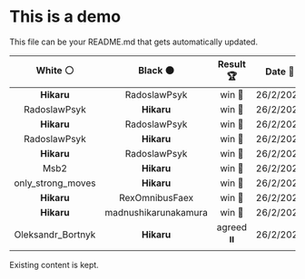 # This is a demo

This file can be your README.md that gets automatically updated.

<!--START_SECTION:chessStats-->
<!-- Automatically generated with https://github.com/Balastrong/chess-stats-action -->

| White ⚪ | Black ⚫ | Result 🏆 | Date 📅 | Position 🗺️ |
|:---:|:---:|:---:|:---:|:---:|
| **Hikaru** | RadoslawPsyk | win 🥇 | 26/2/2025 | <a href="http://www.ee.unb.ca/cgi-bin/tervo/fen.pl?select=3r2k1/p4ppp/8/3B4/3bPP2/1Pp3P1/2Q1K2P/2R5 b - - 0 32">Link</a> |
| RadoslawPsyk | **Hikaru** | win 🥇 | 26/2/2025 | <a href="http://www.ee.unb.ca/cgi-bin/tervo/fen.pl?select=8/8/5pp1/6r1/8/5k1K/8/8 w - - 2 80">Link</a> |
| **Hikaru** | RadoslawPsyk | win 🥇 | 26/2/2025 | <a href="http://www.ee.unb.ca/cgi-bin/tervo/fen.pl?select=1k3Q2/4R3/2pK4/P7/1P2p3/1b2P3/8/8 b - - 0 56">Link</a> |
| RadoslawPsyk | **Hikaru** | win 🥇 | 26/2/2025 | <a href="http://www.ee.unb.ca/cgi-bin/tervo/fen.pl?select=6r1/pp3p1k/8/3R1Pq1/1P3r2/P1P4P/5Q1K/8 w - - 1 38">Link</a> |
| **Hikaru** | RadoslawPsyk | win 🥇 | 26/2/2025 | <a href="http://www.ee.unb.ca/cgi-bin/tervo/fen.pl?select=2k4r/2p1q1pp/p2rpp2/4p3/4P1PP/Q1P1B3/P1P5/KR5R b - - 0 24">Link</a> |
| Msb2 | **Hikaru** | win 🥇 | 26/2/2025 | <a href="http://www.ee.unb.ca/cgi-bin/tervo/fen.pl?select=8/8/1Q3q1k/1P4p1/4n2p/5B1P/5KP1/8 w - - 1 52">Link</a> |
| only_strong_moves | **Hikaru** | win 🥇 | 26/2/2025 | <a href="http://www.ee.unb.ca/cgi-bin/tervo/fen.pl?select=8/p2r1k1p/7P/B1b2pP1/1pPp4/3Pn3/P7/4R1K1 w - - 0 38">Link</a> |
| **Hikaru** | RexOmnibusFaex | win 🥇 | 26/2/2025 | <a href="http://www.ee.unb.ca/cgi-bin/tervo/fen.pl?select=r4r2/pp1qbQ2/2p5/RkPn4/8/P2P2Pp/1P1B1P1P/R5K1 b - - 8 29">Link</a> |
| **Hikaru** | madnushikarunakamura | win 🥇 | 26/2/2025 | <a href="http://www.ee.unb.ca/cgi-bin/tervo/fen.pl?select=r4k1R/1p4p1/2p2pQ1/p2r1q2/3p4/PP1p4/1P3P1P/R4K2 b - - 1 28">Link</a> |
| Oleksandr_Bortnyk | **Hikaru** | agreed ⏸️ | 26/2/2025 | <a href="http://www.ee.unb.ca/cgi-bin/tervo/fen.pl?select=8/1b4p1/p6p/1p2pk2/1P1p4/P3P1BP/2P2KP1/8 w - - 0 32">Link</a> |

<!--END_SECTION:chessStats-->

Existing content is kept.
